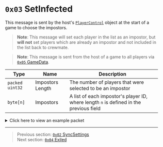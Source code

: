 # `0x03` SetInfected

This message is sent by the host's [`PlayerControl`](../05_innernetobject_types/04_playercontrol.md) object at the start of a game to choose the impostors.

> **Note**: This message will set each player in the list as an impostor, but **will not** set players which are already an impostor and not included in the list back to crewmate.

> **Note**: This message is sent from the host of a game to all players via [`0x05` GameData](../02_root_message_types/05_gamedata.md).

| Type | Name | Description |
| --- | --- | --- |
| `packed uint32` | Impostors Length | The number of players that were selected to be an impostor |
| `byte[n]` | Impostors | A list of each impostor's player ID, where length `n` is defined in the previous field |

<details>
    <summary>Click here to view an example packet</summary>

```
01                # Reliable packet
0079              # Nonce
0c0005            # Hazel message (tag of 0x05 = GameData)
    d3503f8a      # Game ID: -1975562029 (REDSUS)
    050002        # Hazel message (tag of 0x02 = RPC)
        5a        # Sender (PlayerControl) Net ID: 90
        03        # RPC Call ID: 3 (SetInfected)
        02        # Impostors Length: 2
            04    # Impostors[0] = player 4
            01    # Impostors[1] = player 1
```
</details>

---

> Previous section: [`0x02` SyncSettings](02_syncsettings.md)<br>
> Next section: [`0x04` Exiled](04_exiled.md)
